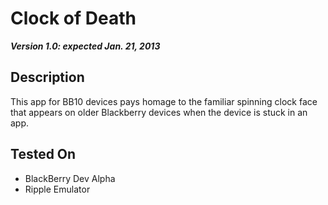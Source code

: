 Clock of Death
==========

_**Version 1.0: expected Jan. 21, 2013**_

## Description

This app for BB10 devices pays homage to the familiar spinning clock face that appears on older Blackberry devices when the device is stuck in an app.

## Tested On

* BlackBerry Dev Alpha
* Ripple Emulator